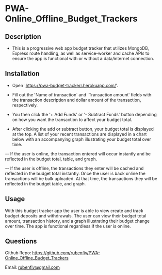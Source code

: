 # PWA-Online_Offline_Budget_Trackers

## Description 

  * This is a progressive web app budget tracker that utilizes MongoDB, Express route handling, as well as service-worker and cache APIs to ensure the app is functional with or without a data/internet connection.
  
## Installation

   * Open 'https://pwa-budget-trackerr.herokuapp.com/'.
 
   * Fill out the 'Name of transaction' and 'Transaction amount' fields with the transaction description and dollar amount of the transaction, respectively.

   * You then click the '+ Add Funds' or '- Subtract Funds' button depending on how you want the transaction to affect your budget total.

   * After clicking the add or subtract button, your budget total is displayed at the top. A list of your recent transactions are displayed in a chart below with an accompanying graph illustrating your budget total over time.

   -- If the user is online, the transaction entered will occur instantly and be reflected in the budget total, table, and graph.

   -- If the user is offline, the transactions they enter will be cached and reflected in the budget total instantly. Once the user is back online the transactions will be bulk uploaded. At that time, the transactions they will be reflected in the budget table, and graph.

## Usage 

With this budget tracker app the user is able to view create and track budget deposits and withdrawals. The user can view their budget total amount, transaction history, and a graph illustrating their budget change over time. The app is functional regardless if the user is online.

## Questions

Github Repo: https://github.com/rubenfiv/PWA-Online_Offline_Budget_Trackers

Email: rubenfiv@gmail.com